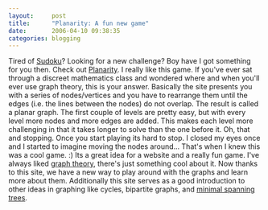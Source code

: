 ```yaml
---
layout:     post
title:      "Planarity: A fun new game"
date:       2006-04-10 09:38:35
categories: blogging
---
```

Tired of [Sudoku](http://ironboundsoftware.com/products/SudokuHelper/)? Looking for a new challenge? Boy have I got something for you then. Check out [Planarity](http://www.planarity.net/). I really like this game. If you've ever sat through a discreet mathematics class and wondered where and when you'll ever use graph theory, this is your answer. Basically the site presents you with a series of nodes/vertices and you have to rearrange them until the edges (i.e. the lines between the nodes) do not overlap. The result is called a planar graph. The first couple of levels are pretty easy, but with every level more nodes and more edges are added. This makes each level more challenging in that it takes longer to solve than the one before it. Oh, that and stopping. Once you start playing its hard to stop. I closed my eyes once and I started to imagine moving the nodes around... That's when I knew this was a cool game. :) Its a great idea for a website and a really fun game. I've always liked [graph theory](http://en.wikipedia.org/wiki/Graph_theory), there's just something cool about it. Now thanks to this site, we have a new way to play around with the graphs and learn more about them. Additionally this site serves as a good introduction to other ideas in graphing like cycles, bipartite graphs, and [minimal spanning trees](http://en.wikipedia.org/wiki/Minimum_spanning_tree). 
